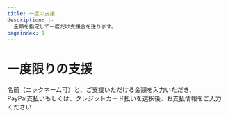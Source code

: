 ```yaml
---
title: 一度の支援
description: |-
  金額を指定して一度だけ支援金を送ります。
pageindex: 1
---
```


# 一度限りの支援
名前（ニックネーム可）と、ご支援いただける金額を入力いただき、  
PayPal支払いもしくは、クレジットカード払いを選択後、お支払情報をご入力ください